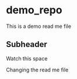 # demo_repo

This is a demo read me file 

## Subheader

Watch this space    

Changing the read me file 
